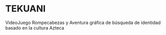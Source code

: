 # TEKUANI
VideoJuego Rompecabezas y Aventura gráfica de búsqueda de identidad basado en la cultura Azteca
